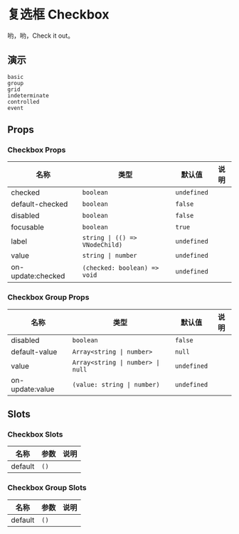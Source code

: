 # 复选框 Checkbox

哟，哟，Check it out。

## 演示

```demo
basic
group
grid
indeterminate
controlled
event
```

## Props

### Checkbox Props

| 名称              | 类型                           | 默认值      | 说明 |
| ----------------- | ------------------------------ | ----------- | ---- |
| checked           | `boolean`                      | `undefined` |      |
| default-checked   | `boolean`                      | `false`     |      |
| disabled          | `boolean`                      | `false`     |      |
| focusable         | `boolean`                      | `true`      |      |
| label             | `string \| (() => VNodeChild)` | `undefined` |      |
| value             | `string \| number`             | `undefined` |      |
| on-update:checked | `(checked: boolean) => void`   | `undefined` |      |

### Checkbox Group Props

| 名称            | 类型                              | 默认值      | 说明 |
| --------------- | --------------------------------- | ----------- | ---- |
| disabled        | `boolean`                         | `false`     |      |
| default-value   | `Array<string \| number>`         | `null`      |
| value           | `Array<string \| number> \| null` | `undefined` |
| on-update:value | `(value: string \| number)`       | `undefined` |      |

## Slots

### Checkbox Slots

| 名称    | 参数 | 说明 |
| ------- | ---- | ---- |
| default | `()` |      |

### Checkbox Group Slots

| 名称    | 参数 | 说明 |
| ------- | ---- | ---- |
| default | `()` |      |
